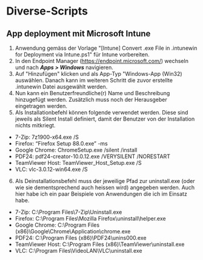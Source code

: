 # Diverse-Scripts
## App deployment mit Microsoft Intune
1. Anwendung gemäss der Vorlage "[Intune] Convert .exe File in .intunewin for Deployment via Intune.ps1" für Intune vorbereiten.
2. In den Endpoint Manager (https://endpoint.microsoft.com/) wechseln und nach <b><i>Apps > Windows</b></i> navigieren.
3. Auf "Hinzufügen" klicken und als App-Typ "Windows-App (Win32) auswählen. Danach kann im weiteren Schritt die zuvor erstellte .intunewin Datei ausgewählt werden.
4. Nun kann ein Benutzerfreundliche(r) Name und Beschreibung hinzugefügt werden. Zusätzlich muss noch der Herausgeber eingetragen werden.
5. Als Installationbefehl können folgende verwendet werden. Diese sind jeweils als Silent Install definiert, damit der Benutzer von der Installation nichts mitkriegt.
- 7-Zip: 7z1900-x64.exe /S
- Firefox: “Firefox Setup 88.0.exe” -ms
- Google Chrome: ChromeSetup.exe /silent /install
- PDF24: pdf24-creator-10.0.12.exe /VERYSILENT /NORESTART
- TeamViewer Host: TeamViewer_Host_Setup.exe /S
- VLC: vlc-3.0.12-win64.exe /S
6. Als Deinstallationsbefehl muss der jeweilige Pfad zur uninstall.exe (oder wie sie dementsprechend auch heissen wird) angegeben werden. Auch hier habe ich ein paar Beispiele von Anwendungen die ich im Einsatz habe.
- 7-Zip: C:\Program Files\7-Zip\Uninstall.exe
- Firefox: C:\Program Files\Mozilla Firefox\uninstall\helper.exe
- Google Chrome: C:\Program Files (x86)\Google\Chrome\Application\chrome.exe
- PDF24: C:\Program Files (x86)\PDF24\unins000.exe
- TeamViewer Host: C:\Program Files (x86)\TeamViewer\uninstall.exe
- VLC: C:\Program Files\VideoLAN\VLC\uninstall.exe